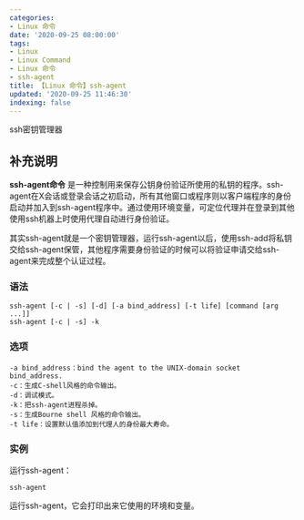 ```yaml
---
categories:
- Linux 命令
date: '2020-09-25 08:00:00'
tags:
- Linux
- Linux Command
- Linux 命令
- ssh-agent
title: 【Linux 命令】ssh-agent
updated: '2020-09-25 11:46:30'
indexing: false
---
```


ssh密钥管理器

## 补充说明

**ssh-agent命令** 是一种控制用来保存公钥身份验证所使用的私钥的程序。ssh-agent在X会话或登录会话之初启动，所有其他窗口或程序则以客户端程序的身份启动并加入到ssh-agent程序中。通过使用环境变量，可定位代理并在登录到其他使用ssh机器上时使用代理自动进行身份验证。

其实ssh-agent就是一个密钥管理器，运行ssh-agent以后，使用ssh-add将私钥交给ssh-agent保管，其他程序需要身份验证的时候可以将验证申请交给ssh-agent来完成整个认证过程。

###  语法

```shell
ssh-agent [-c | -s] [-d] [-a bind_address] [-t life] [command [arg ...]]
ssh-agent [-c | -s] -k
```

###  选项

```shell
-a bind_address：bind the agent to the UNIX-domain socket bind_address.
-c：生成C-shell风格的命令输出。
-d：调试模式。
-k：把ssh-agent进程杀掉。
-s：生成Bourne shell 风格的命令输出。
-t life：设置默认值添加到代理人的身份最大寿命。
```

###  实例

运行ssh-agent：

```shell
ssh-agent
```

运行ssh-agent，它会打印出来它使用的环境和变量。


<!-- Linux命令行搜索引擎：https://jaywcjlove.github.io/linux-command/ -->